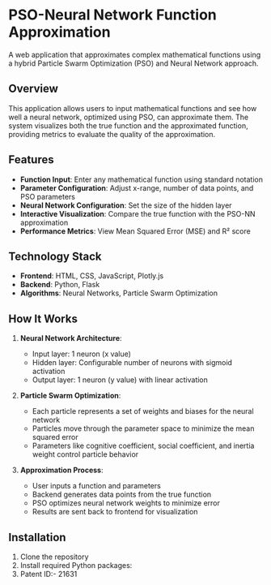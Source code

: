 # PSO-Neural Network Function Approximation

A web application that approximates complex mathematical functions using a hybrid Particle Swarm Optimization (PSO) and Neural Network approach.

## Overview

This application allows users to input mathematical functions and see how well a neural network, optimized using PSO, can approximate them. The system visualizes both the true function and the approximated function, providing metrics to evaluate the quality of the approximation.

## Features

- **Function Input**: Enter any mathematical function using standard notation
- **Parameter Configuration**: Adjust x-range, number of data points, and PSO parameters
- **Neural Network Configuration**: Set the size of the hidden layer
- **Interactive Visualization**: Compare the true function with the PSO-NN approximation
- **Performance Metrics**: View Mean Squared Error (MSE) and R² score

## Technology Stack

- **Frontend**: HTML, CSS, JavaScript, Plotly.js
- **Backend**: Python, Flask
- **Algorithms**: Neural Networks, Particle Swarm Optimization

## How It Works

1. **Neural Network Architecture**:
   - Input layer: 1 neuron (x value)
   - Hidden layer: Configurable number of neurons with sigmoid activation
   - Output layer: 1 neuron (y value) with linear activation

2. **Particle Swarm Optimization**:
   - Each particle represents a set of weights and biases for the neural network
   - Particles move through the parameter space to minimize the mean squared error
   - Parameters like cognitive coefficient, social coefficient, and inertia weight control particle behavior

3. **Approximation Process**:
   - User inputs a function and parameters
   - Backend generates data points from the true function
   - PSO optimizes neural network weights to minimize error
   - Results are sent back to frontend for visualization

## Installation

1. Clone the repository
2. Install required Python packages:
3. Patent ID:- 21631